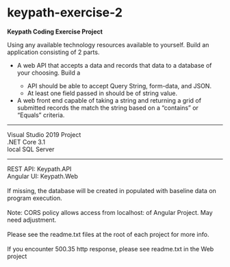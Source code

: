 # keypath-exercise-2
<b>Keypath Coding Exercise Project</b>
<p>
Using any available technology resources available to yourself. Build an application consisting of 2 parts. 
<ul>
<li>A web API that accepts a data and records that data to a database of your choosing. Build a</li>
	<ul>
		<li>API should be able to accept Query String, form-data, and JSON.</li>
		<li>At least one field passed in should be of string value.</li>
	</ul>
<li>A web front end capable of taking a string and returning a grid of submitted records the match the string based on a “contains” or “Equals” criteria.</li>
</ul>
</p>
<hr />
Visual Studio 2019 Project
<br />
.NET Core 3.1
<br />
local SQL Server
<hr />
REST API: Keypath.API<br />
Angular UI: Keypath.Web
<br /><br />
If missing, the database will be created in populated with baseline data on program execution.
<br /><br />
Note: CORS policy allows access from localhost:<port> of Angular Project. May need adjustment.
<br /><br />
Please see the readme.txt files at the root of each project for more info.
<br /><br />
If you encounter 500.35 http response, please see readme.txt in the Web project

